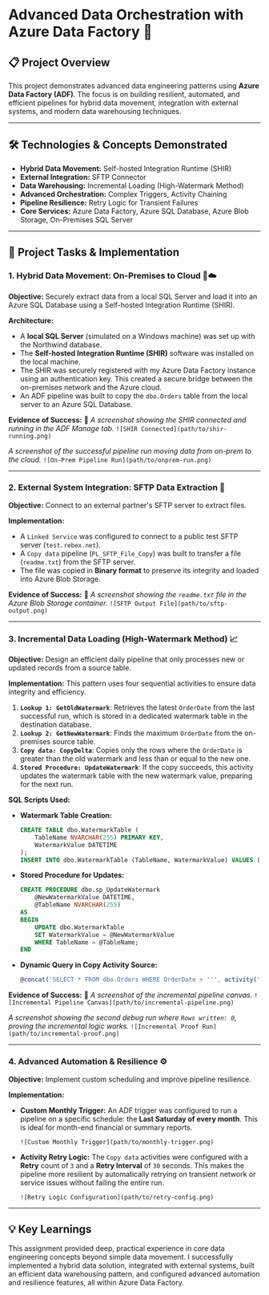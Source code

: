 # Advanced Data Orchestration with Azure Data Factory 🚀

## 📋 Project Overview

This project demonstrates advanced data engineering patterns using **Azure Data Factory (ADF)**. The focus is on building resilient, automated, and efficient pipelines for hybrid data movement, integration with external systems, and modern data warehousing techniques.

---

## 🛠️ Technologies & Concepts Demonstrated

*   **Hybrid Data Movement:** Self-hosted Integration Runtime (SHIR)
*   **External Integration:** SFTP Connector
*   **Data Warehousing:** Incremental Loading (High-Watermark Method)
*   **Advanced Orchestration:** Complex Triggers, Activity Chaining
*   **Pipeline Resilience:** Retry Logic for Transient Failures
*   **Core Services:** Azure Data Factory, Azure SQL Database, Azure Blob Storage, On-Premises SQL Server

---

## 📂 Project Tasks & Implementation

### 1. Hybrid Data Movement: On-Premises to Cloud 🏢☁️

**Objective:** Securely extract data from a local SQL Server and load it into an Azure SQL Database using a Self-hosted Integration Runtime (SHIR).

**Architecture:**
*   A **local SQL Server** (simulated on a Windows machine) was set up with the Northwind database.
*   The **Self-hosted Integration Runtime (SHIR)** software was installed on the local machine.
*   The SHIR was securely registered with my Azure Data Factory instance using an authentication key. This created a secure bridge between the on-premises network and the Azure cloud.
*   An ADF pipeline was built to copy the `dbo.Orders` table from the local server to an Azure SQL Database.

**Evidence of Success:** 📸
*A screenshot showing the SHIR connected and running in the ADF Manage tab.*
`![SHIR Connected](path/to/shir-running.png)`

*A screenshot of the successful pipeline run moving data from on-prem to the cloud.*
`![On-Prem Pipeline Run](path/to/onprem-run.png)`

---

### 2. External System Integration: SFTP Data Extraction 🤝

**Objective:** Connect to an external partner's SFTP server to extract files.

**Implementation:**
*   A `Linked Service` was configured to connect to a public test SFTP server (`test.rebex.net`).
*   A `Copy data` pipeline (`PL_SFTP_File_Copy`) was built to transfer a file (`readme.txt`) from the SFTP server.
*   The file was copied in **Binary format** to preserve its integrity and loaded into Azure Blob Storage.

**Evidence of Success:** 📸
*A screenshot showing the `readme.txt` file in the Azure Blob Storage container.*
`![SFTP Output File](path/to/sftp-output.png)`

---

### 3. Incremental Data Loading (High-Watermark Method) 📈

**Objective:** Design an efficient daily pipeline that only processes new or updated records from a source table.

**Implementation:**
This pattern uses four sequential activities to ensure data integrity and efficiency.

1.  **`Lookup 1: GetOldWatermark`**: Retrieves the latest `OrderDate` from the last successful run, which is stored in a dedicated watermark table in the destination database.
2.  **`Lookup 2: GetNewWatermark`**: Finds the maximum `OrderDate` from the on-premises source table.
3.  **`Copy data: CopyDelta`**: Copies only the rows where the `OrderDate` is greater than the old watermark and less than or equal to the new one.
4.  **`Stored Procedure: UpdateWatermark`**: If the copy succeeds, this activity updates the watermark table with the new watermark value, preparing for the next run.

**SQL Scripts Used:**

*   **Watermark Table Creation:**
    ```sql
    CREATE TABLE dbo.WatermarkTable (
        TableName NVARCHAR(255) PRIMARY KEY,
        WatermarkValue DATETIME
    );
    INSERT INTO dbo.WatermarkTable (TableName, WatermarkValue) VALUES ('Orders', '1990-01-01');
    ```

*   **Stored Procedure for Updates:**
    ```sql
    CREATE PROCEDURE dbo.sp_UpdateWatermark
        @NewWatermarkValue DATETIME,
        @TableName NVARCHAR(255)
    AS
    BEGIN
        UPDATE dbo.WatermarkTable
        SET WatermarkValue = @NewWatermarkValue
        WHERE TableName = @TableName;
    END
    ```

*   **Dynamic Query in Copy Activity Source:**
    ```javascript
    @concat('SELECT * FROM dbo.Orders WHERE OrderDate > ''', activity('GetOldWatermark').output.firstRow.WatermarkValue, ''' AND OrderDate <= ''', activity('GetNewWatermark').output.firstRow.NewWatermark, '''')
    ```

**Evidence of Success:** 📸
*A screenshot of the incremental pipeline canvas.*
`![Incremental Pipeline Canvas](path/to/incremental-pipeline.png)`

*A screenshot showing the second debug run where `Rows written: 0`, proving the incremental logic works.*
`![Incremental Proof Run](path/to/incremental-proof.png)`

---

### 4. Advanced Automation & Resilience ⚙️

**Objective:** Implement custom scheduling and improve pipeline resilience.

**Implementation:**

*   **Custom Monthly Trigger:** An ADF trigger was configured to run a pipeline on a specific schedule: the **Last Saturday of every month**. This is ideal for month-end financial or summary reports.

    `![Custom Monthly Trigger](path/to/monthly-trigger.png)`

*   **Activity Retry Logic:** The `Copy data` activities were configured with a **Retry** count of `3` and a **Retry Interval** of `30` seconds. This makes the pipeline more resilient by automatically retrying on transient network or service issues without failing the entire run.

    `![Retry Logic Configuration](path/to/retry-config.png)`

---

## 💡 Key Learnings

This assignment provided deep, practical experience in core data engineering concepts beyond simple data movement. I successfully implemented a hybrid data solution, integrated with external systems, built an efficient data warehousing pattern, and configured advanced automation and resilience features, all within Azure Data Factory.
